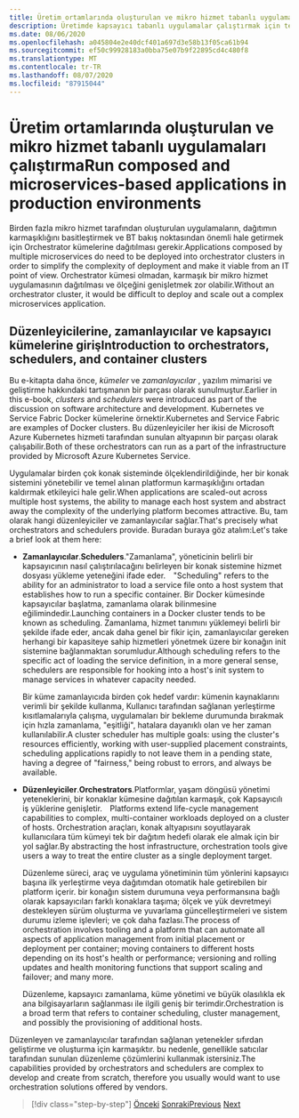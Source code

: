 ```yaml
---
title: Üretim ortamlarında oluşturulan ve mikro hizmet tabanlı uygulamaları çalıştırma
description: Üretimde kapsayıcı tabanlı uygulamalar çalıştırmak için temel bileşenleri öğrenin
ms.date: 08/06/2020
ms.openlocfilehash: a045804e2e40dcf401a697d3e58b13f05ca61b94
ms.sourcegitcommit: ef50c99928183a0bba75e07b9f22895cd4c480f8
ms.translationtype: MT
ms.contentlocale: tr-TR
ms.lasthandoff: 08/07/2020
ms.locfileid: "87915044"
---
```

# <a name="run-composed-and-microservices-based-applications-in-production-environments"></a><span data-ttu-id="2b03f-103">Üretim ortamlarında oluşturulan ve mikro hizmet tabanlı uygulamaları çalıştırma</span><span class="sxs-lookup"><span data-stu-id="2b03f-103">Run composed and microservices-based applications in production environments</span></span>

<span data-ttu-id="2b03f-104">Birden fazla mikro hizmet tarafından oluşturulan uygulamaların, dağıtımın karmaşıklığını basitleştirmek ve BT bakış noktasından önemli hale getirmek için Orchestrator kümelerine dağıtılması gerekir.</span><span class="sxs-lookup"><span data-stu-id="2b03f-104">Applications composed by multiple microservices do need to be deployed into orchestrator clusters in order to simplify the complexity of deployment and make it viable from an IT point of view.</span></span> <span data-ttu-id="2b03f-105">Orchestrator kümesi olmadan, karmaşık bir mikro hizmet uygulamasının dağıtılması ve ölçeğini genişletmek zor olabilir.</span><span class="sxs-lookup"><span data-stu-id="2b03f-105">Without an orchestrator cluster, it would be difficult to deploy and scale out a complex microservices application.</span></span>

## <a name="introduction-to-orchestrators-schedulers-and-container-clusters"></a><span data-ttu-id="2b03f-106">Düzenleyicilerine, zamanlayıcılar ve kapsayıcı kümelerine giriş</span><span class="sxs-lookup"><span data-stu-id="2b03f-106">Introduction to orchestrators, schedulers, and container clusters</span></span>

<span data-ttu-id="2b03f-107">Bu e-kitapta daha önce, *kümeler* ve *zamanlayıcılar* , yazılım mimarisi ve geliştirme hakkındaki tartışmanın bir parçası olarak sunulmuştur.</span><span class="sxs-lookup"><span data-stu-id="2b03f-107">Earlier in this e-book, *clusters* and *schedulers* were introduced as part of the discussion on software architecture and development.</span></span> <span data-ttu-id="2b03f-108">Kubernetes ve Service Fabric Docker kümelerine örnektir.</span><span class="sxs-lookup"><span data-stu-id="2b03f-108">Kubernetes and Service Fabric are examples of Docker clusters.</span></span> <span data-ttu-id="2b03f-109">Bu düzenleyiciler her ikisi de Microsoft Azure Kubernetes hizmeti tarafından sunulan altyapının bir parçası olarak çalışabilir.</span><span class="sxs-lookup"><span data-stu-id="2b03f-109">Both of these orchestrators can run as a part of the infrastructure provided by Microsoft Azure Kubernetes Service.</span></span>

<span data-ttu-id="2b03f-110">Uygulamalar birden çok konak sisteminde ölçeklendirildiğinde, her bir konak sistemini yönetebilir ve temel alınan platformun karmaşıklığını ortadan kaldırmak etkileyici hale gelir.</span><span class="sxs-lookup"><span data-stu-id="2b03f-110">When applications are scaled-out across multiple host systems, the ability to manage each host system and abstract away the complexity of the underlying platform becomes attractive.</span></span> <span data-ttu-id="2b03f-111">Bu, tam olarak hangi düzenleyiciler ve zamanlayıcılar sağlar.</span><span class="sxs-lookup"><span data-stu-id="2b03f-111">That's precisely what orchestrators and schedulers provide.</span></span> <span data-ttu-id="2b03f-112">Buradan buraya göz atalım:</span><span class="sxs-lookup"><span data-stu-id="2b03f-112">Let's take a brief look at them here:</span></span>

- <span data-ttu-id="2b03f-113">**Zamanlayıcılar**.</span><span class="sxs-lookup"><span data-stu-id="2b03f-113">**Schedulers**.</span></span><span data-ttu-id="2b03f-114">"Zamanlama", yöneticinin belirli bir kapsayıcının nasıl çalıştırılacağını belirleyen bir konak sistemine hizmet dosyası yükleme yeteneğini ifade eder.</span><span class="sxs-lookup"><span data-stu-id="2b03f-114"> "Scheduling" refers to the ability for an administrator to load a service file onto a host system that establishes how to run a specific container.</span></span> <span data-ttu-id="2b03f-115">Bir Docker kümesinde kapsayıcılar başlatma, zamanlama olarak bilinmesine eğilimindedir.</span><span class="sxs-lookup"><span data-stu-id="2b03f-115">Launching containers in a Docker cluster tends to be known as scheduling.</span></span> <span data-ttu-id="2b03f-116">Zamanlama, hizmet tanımını yüklemeyi belirli bir şekilde ifade eder, ancak daha genel bir fikir için, zamanlayıcılar gereken herhangi bir kapasiteye sahip hizmetleri yönetmek üzere bir konağın init sistemine bağlanmaktan sorumludur.</span><span class="sxs-lookup"><span data-stu-id="2b03f-116">Although scheduling refers to the specific act of loading the service definition, in a more general sense, schedulers are responsible for hooking into a host's init system to manage services in whatever capacity needed.</span></span>

   <span data-ttu-id="2b03f-117">Bir küme zamanlayıcıda birden çok hedef vardır: kümenin kaynaklarını verimli bir şekilde kullanma, Kullanıcı tarafından sağlanan yerleştirme kısıtlamalarıyla çalışma, uygulamaları bir bekleme durumunda bırakmak için hızla zamanlama, "eşitliği", hatalara dayanıklı olan ve her zaman kullanılabilir.</span><span class="sxs-lookup"><span data-stu-id="2b03f-117">A cluster scheduler has multiple goals: using the cluster's resources efficiently, working with user-supplied placement constraints, scheduling applications rapidly to not leave them in a pending state, having a degree of "fairness," being robust to errors, and always be available.</span></span>

- <span data-ttu-id="2b03f-118">**Düzenleyiciler**.</span><span class="sxs-lookup"><span data-stu-id="2b03f-118">**Orchestrators**.</span></span><span data-ttu-id="2b03f-119">Platformlar, yaşam döngüsü yönetimi yeteneklerini, bir konaklar kümesine dağıtılan karmaşık, çok Kapsayıcılı iş yüklerine genişletir.</span><span class="sxs-lookup"><span data-stu-id="2b03f-119"> Platforms extend life-cycle management capabilities to complex, multi-container workloads deployed on a cluster of hosts.</span></span> <span data-ttu-id="2b03f-120">Orchestration araçları, konak altyapısını soyutlayarak kullanıcılara tüm kümeyi tek bir dağıtım hedefi olarak ele almak için bir yol sağlar.</span><span class="sxs-lookup"><span data-stu-id="2b03f-120">By abstracting the host infrastructure, orchestration tools give users a way to treat the entire cluster as a single deployment target.</span></span>

   <span data-ttu-id="2b03f-121">Düzenleme süreci, araç ve uygulama yönetiminin tüm yönlerini kapsayıcı başına ilk yerleştirme veya dağıtımdan otomatik hale getirebilen bir platform içerir. bir konağın sistem durumuna veya performansına bağlı olarak kapsayıcıları farklı konaklara taşıma; ölçek ve yük devretmeyi destekleyen sürüm oluşturma ve yuvarlama güncelleştirmeleri ve sistem durumu izleme işlevleri; ve çok daha fazlası.</span><span class="sxs-lookup"><span data-stu-id="2b03f-121">The process of orchestration involves tooling and a platform that can automate all aspects of application management from initial placement or deployment per container; moving containers to different hosts depending on its host's health or performance; versioning and rolling updates and health monitoring functions that support scaling and failover; and many more.</span></span>

   <span data-ttu-id="2b03f-122">Düzenleme, kapsayıcı zamanlama, küme yönetimi ve büyük olasılıkla ek ana bilgisayarların sağlanması ile ilgili geniş bir terimdir.</span><span class="sxs-lookup"><span data-stu-id="2b03f-122">Orchestration is a broad term that refers to container scheduling, cluster management, and possibly the provisioning of additional hosts.</span></span>

<span data-ttu-id="2b03f-123">Düzenleyen ve zamanlayıcılar tarafından sağlanan yetenekler sıfırdan geliştirme ve oluşturma için karmaşıktır. bu nedenle, genellikle satıcılar tarafından sunulan düzenleme çözümlerini kullanmak istersiniz.</span><span class="sxs-lookup"><span data-stu-id="2b03f-123">The capabilities provided by orchestrators and schedulers are complex to develop and create from scratch, therefore you usually would want to use orchestration solutions offered by vendors.</span></span>

>[!div class="step-by-step"]
><span data-ttu-id="2b03f-124">[Önceki](index.md) 
> [Sonraki](manage-production-docker-environments.md)</span><span class="sxs-lookup"><span data-stu-id="2b03f-124">[Previous](index.md)
[Next](manage-production-docker-environments.md)</span></span>
